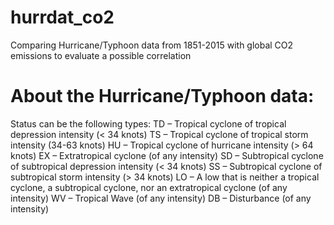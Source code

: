 # hurrdat_co2
Comparing Hurricane/Typhoon data from 1851-2015 with global CO2 emissions to evaluate a possible correlation


# About the Hurricane/Typhoon data:

 Status can be the following types:
 TD – Tropical cyclone of tropical depression intensity (< 34 knots)
 TS – Tropical cyclone of tropical storm intensity (34-63 knots)
 HU – Tropical cyclone of hurricane intensity (> 64 knots)
 EX – Extratropical cyclone (of any intensity)
 SD – Subtropical cyclone of subtropical depression intensity (< 34 knots)
 SS – Subtropical cyclone of subtropical storm intensity (> 34 knots)
 LO – A low that is neither a tropical cyclone, a subtropical cyclone, nor an extratropical cyclone (of any intensity)
 WV – Tropical Wave (of any intensity)
 DB – Disturbance (of any intensity)